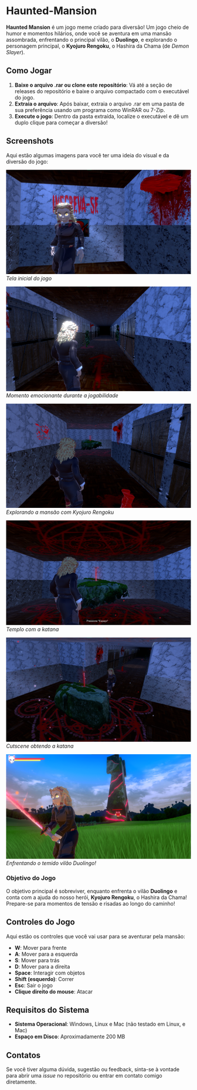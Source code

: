 # Haunted-Mansion

**Haunted Mansion** é um jogo meme criado para diversão! Um jogo cheio de humor e momentos hilários, onde você se aventura em uma mansão assombrada, enfrentando o principal vilão, o **Duolingo**, e explorando o personagem principal, o **Kyojuro Rengoku**, o Hashira da Chama (de *Demon Slayer*).

## Como Jogar

1. **Baixe o arquivo .rar ou clone este repositório**: Vá até a seção de releases do repositório e baixe o arquivo compactado com o executável do jogo.
3. **Extraia o arquivo**: Após baixar, extraia o arquivo .rar em uma pasta de sua preferência usando um programa como WinRAR ou 7-Zip.
4. **Execute o jogo**: Dentro da pasta extraída, localize o executável e dê um duplo clique para começar a diversão!

## Screenshots

Aqui estão algumas imagens para você ter uma ideia do visual e da diversão do jogo:

![Tela Inicial](img/haunted01.png)
*Tela inicial do jogo*

![Gameplay 2](img/haunted02.png)
*Momento emocionante durante a jogabilidade*

![Gameplay 3](img/haunted03.png)
*Explorando a mansão com Kyojuro Rengoku*

![Gameplay 4](img/haunted04.png)
*Templo com a katana*

![Gameplay 5](img/haunted05.png)
*Cutscene obtendo a katana*

![Gameplay 6](img/haunted06.png)
*Enfrentando o temido vilão Duolingo!*

### Objetivo do Jogo

O objetivo principal é sobreviver, enquanto enfrenta o vilão **Duolingo** e conta com a ajuda do nosso herói, **Kyojuro Rengoku**, o Hashira da Chama! Prepare-se para momentos de tensão e risadas ao longo do caminho!

## Controles do Jogo

Aqui estão os controles que você vai usar para se aventurar pela mansão:

- **W**: Mover para frente
- **A**: Mover para a esquerda
- **S**: Mover para trás
- **D**: Mover para a direita
- **Space**: Interagir com objetos
- **Shift (esquerdo)**: Correr
- **Esc**: Sair o jogo
- **Clique direito do mouse**: Atacar

## Requisitos do Sistema

- **Sistema Operacional**: Windows, Linux e Mac (não testado em Linux, e Mac)
- **Espaço em Disco**: Aproximadamente 200 MB

## Contatos

Se você tiver alguma dúvida, sugestão ou feedback, sinta-se à vontade para abrir uma *issue* no repositório ou entrar em contato comigo diretamente.

